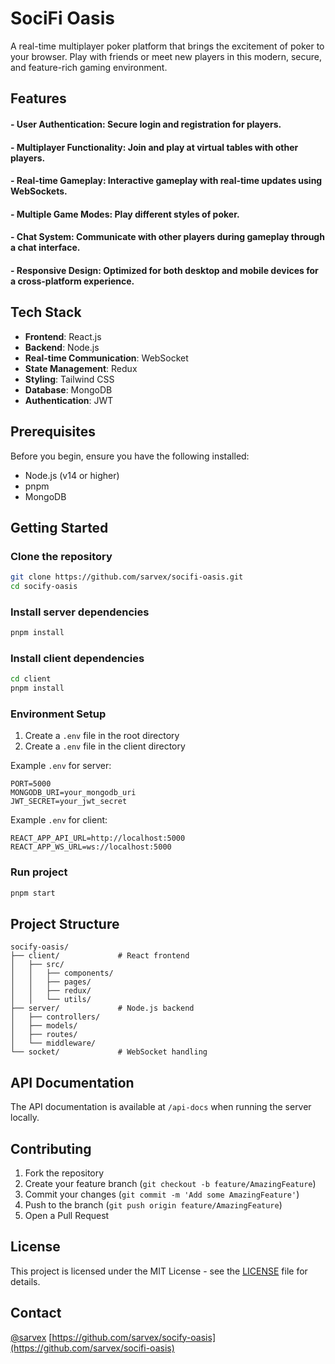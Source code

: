 # SociFi Oasis

A real-time multiplayer poker platform that brings the excitement of poker to your browser. Play with friends or meet new players in this modern, secure, and feature-rich gaming environment.

## Features
#### - User Authentication: Secure login and registration for players.
#### - Multiplayer Functionality: Join and play at virtual tables with other players.
#### - Real-time Gameplay: Interactive gameplay with real-time updates using WebSockets.
#### - Multiple Game Modes: Play different styles of poker.
#### - Chat System: Communicate with other players during gameplay through a chat interface.
#### - Responsive Design: Optimized for both desktop and mobile devices for a cross-platform experience.

## Tech Stack

- **Frontend**: React.js
- **Backend**: Node.js
- **Real-time Communication**: WebSocket
- **State Management**: Redux
- **Styling**: Tailwind CSS
- **Database**: MongoDB
- **Authentication**: JWT

## Prerequisites

Before you begin, ensure you have the following installed:
- Node.js (v14 or higher)
- pnpm
- MongoDB

## Getting Started

### Clone the repository

```bash
git clone https://github.com/sarvex/socifi-oasis.git
cd socify-oasis
```

### Install server dependencies

```bash
pnpm install
```

### Install client dependencies

```bash
cd client
pnpm install
```

### Environment Setup

1. Create a `.env` file in the root directory
2. Create a `.env` file in the client directory

Example `.env` for server:
```
PORT=5000
MONGODB_URI=your_mongodb_uri
JWT_SECRET=your_jwt_secret
```

Example `.env` for client:
```
REACT_APP_API_URL=http://localhost:5000
REACT_APP_WS_URL=ws://localhost:5000
```

### Run project

```bash
pnpm start
```

## Project Structure

```
socify-oasis/
├── client/             # React frontend
│   ├── src/
│   │   ├── components/
│   │   ├── pages/
│   │   ├── redux/
│   │   └── utils/
├── server/             # Node.js backend
│   ├── controllers/
│   ├── models/
│   ├── routes/
│   └── middleware/
└── socket/             # WebSocket handling
```

## API Documentation

The API documentation is available at `/api-docs` when running the server locally.

## Contributing

1. Fork the repository
2. Create your feature branch (`git checkout -b feature/AmazingFeature`)
3. Commit your changes (`git commit -m 'Add some AmazingFeature'`)
4. Push to the branch (`git push origin feature/AmazingFeature`)
5. Open a Pull Request

## License

This project is licensed under the MIT License - see the [LICENSE](LICENSE) file for details.

## Contact

[@sarvex](https://twitter.com/sarvex) [https://github.com/sarvex/socify-oasis](https://github.com/sarvex/socifi-oasis)
